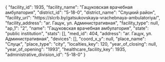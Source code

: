 {
    "facility_id": 1935,
    "facility_name": "Гацуковская врачебная амбулатория",
    "district_id": "5-18-0",
    "district_name": "Слуцкий район",
    "facility_url": "https:\/\/slcrb.by\/gatsukovskaya-vrachebnaya-ambulatoriya\/",
    "facility_address": "аг. Гацук, ул. Административная",
    "facility_type": null,
    "ap_1": "2",
    "name": "Гацуковская врачебная амбулатория",
    "state": "public institution",
    "stats": [],
    "med_id": 404,
    "address": "аг. Гацук, ул. Административная",
    "devices": [],
    "coord_x_y": null,
    "place_name": "Слуцк",
    "place_type": "city",
    "localties_key": 120,
    "year_of_closing": null,
    "year_of_opening": "1993",
    "healthcare_facility_key": 1935,
    "administrative_division_id": "5-18-0"
}